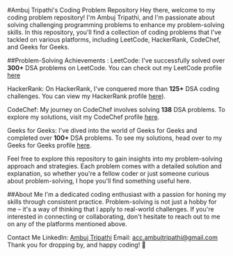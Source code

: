 #Ambuj Tripathi's Coding Problem Repository
Hey there, welcome to my coding problem repository! I'm Ambuj Tripathi, and I'm passionate about solving challenging programming problems to enhance my problem-solving skills. In this repository, you'll find a collection of coding problems that I've tackled on various platforms, including LeetCode, HackerRank, CodeChef, and Geeks for Geeks.

##Problem-Solving Achievements : 
LeetCode: I've successfully solved over **300+** DSA problems on LeetCode. You can check out my LeetCode profile [here](https://leetcode.com/ambuj_tripathi)

HackerRank: On HackerRank, I've conquered more than **125+** DSA coding challenges. You can view my HackerRank profile [here](https://www.hackerrank.com/IT_3A_20B0131111?hr_r=1)).

CodeChef: My journey on CodeChef involves solving **138** DSA problems. To explore my solutions, visit my CodeChef profile [here](https://www.codechef.com/users/ambuj_tripathi).

Geeks for Geeks: I've dived into the world of Geeks for Geeks and completed over **100+** DSA problems. To see my solutions, head over to my Geeks for Geeks profile [here](https://auth.geeksforgeeks.org/user/ambuj_tripathi/practice/).

Feel free to explore this repository to gain insights into my problem-solving approach and strategies. Each problem comes with a detailed solution and explanation, so whether you're a fellow coder or just someone curious about problem-solving, I hope you'll find something useful here.

##About Me
I'm a dedicated coding enthusiast with a passion for honing my skills through consistent practice. Problem-solving is not just a hobby for me – it's a way of thinking that I apply to real-world challenges. If you're interested in connecting or collaborating, don't hesitate to reach out to me on any of the platforms mentioned above.

Contact Me
LinkedIn: [Ambuj Tripathi](https://www.linkedin.com/in/ambuj-tripathi-a707a8225/)
Email: acc.ambujtripathi@gmail.com
Thank you for dropping by, and happy coding! 🚀
